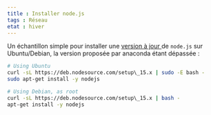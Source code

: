```yaml
---
title : Installer node.js
tags : Réseau
etat : hiver
---
```


Un échantillon simple pour installer une [version à jour ](https://github.com/nodesource/distributions/blob/master/README.md) de `node.js` sur Ubuntu/Debian, la version proposée par anaconda étant dépassée :

```bash
# Using Ubuntu
curl -sL https://deb.nodesource.com/setup\_15.x | sudo -E bash -
sudo apt-get install -y nodejs

# Using Debian, as root
curl -sL https://deb.nodesource.com/setup\_15.x | bash -
apt-get install -y nodejs
````


